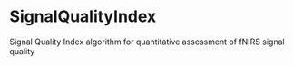 # SignalQualityIndex
Signal Quality Index algorithm for quantitative assessment of fNIRS signal quality

